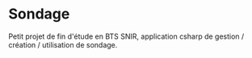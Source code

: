 # Sondage
Petit projet de fin d'étude en BTS SNIR, application csharp de gestion / création / utilisation de sondage.
